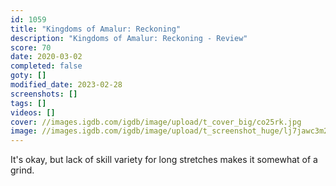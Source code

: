 ```yaml
---
id: 1059
title: "Kingdoms of Amalur: Reckoning"
description: "Kingdoms of Amalur: Reckoning - Review"
score: 70
date: 2020-03-02
completed: false
goty: []
modified_date: 2023-02-28
screenshots: []
tags: []
videos: []
cover: //images.igdb.com/igdb/image/upload/t_cover_big/co25rk.jpg
image: //images.igdb.com/igdb/image/upload/t_screenshot_huge/lj7jawc3m2ftsr9y0rwn.jpg
---
```

It's okay, but lack of skill variety for long stretches makes it somewhat of a grind.